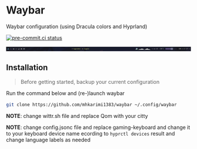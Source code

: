 # Waybar
Waybar configuration (using Dracula colors and Hyprland)

[![pre-commit.ci status](https://results.pre-commit.ci/badge/github/mhkarimi1383/waybar/main.svg)](https://results.pre-commit.ci/latest/github/mhkarimi1383/waybar/main)

![Screenshot](./assets/screenshot.png)

## Installation

> Before getting started, backup your current configuration

Run the command below and (re-)launch waybar

```bash
git clone https://github.com/mhkarimi1383/waybar ~/.config/waybar
```

**NOTE**: change wittr.sh file and replace Qom with your citty

**NOTE**: change config.jsonc file and replace gaming-keyboard and change it to your keyboard device name ecording to `hyprctl devices` result and change language labels as needed
